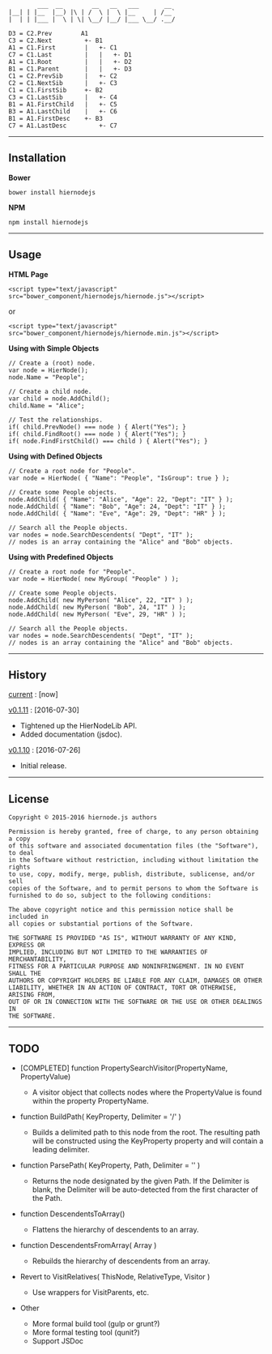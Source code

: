 

	        ___  __        __   __   ___       __  
	|__| | |__  |__) |\ | /  \ |  \ |__     | /__` 
	|  | | |___ |  \ | \| \__/ |__/ |___ \__/ .__/ 

	D3 = C2.Prev        A1
	C3 = C2.Next         +- B1
	A1 = C1.First        |   +- C1
	C7 = C1.Last         |   |   +- D1
	A1 = C1.Root         |   |   +- D2
	B1 = C1.Parent       |   |   +- D3
	C1 = C2.PrevSib      |   +- C2
	C2 = C1.NextSib      |   +- C3
	C1 = C1.FirstSib     +- B2
	C3 = C1.LastSib      |   +- C4
	B1 = A1.FirstChild   |   +- C5
	B3 = A1.LastChild    |   +- C6
	B1 = A1.FirstDesc    +- B3
	C7 = A1.LastDesc         +- C7

---------------------------------------------------------------------

## Installation

**Bower**

	bower install hiernodejs

**NPM**

	npm install hiernodejs

---------------------------------------------------------------------

## Usage

**HTML Page**

	<script type="text/javascript" src="bower_component/hiernodejs/hiernode.js"></script>

or

	<script type="text/javascript" src="bower_component/hiernodejs/hiernode.min.js"></script>


**Using with Simple Objects**

	// Create a (root) node.
	var node = HierNode();
	node.Name = "People";
	
	// Create a child node.
	var child = node.AddChild();
	child.Name = "Alice";
	
	// Test the relationships.
	if( child.PrevNode() === node ) { Alert("Yes"); }
	if( child.FindRoot() === node ) { Alert("Yes"); }
	if( node.FindFirstChild() === child ) { Alert("Yes"); }

**Using with Defined Objects**

	// Create a root node for "People".
	var node = HierNode( { "Name": "People", "IsGroup": true } );
	
	// Create some People objects.
	node.AddChild( { "Name": "Alice", "Age": 22, "Dept": "IT" } );
	node.AddChild( { "Name": "Bob", "Age": 24, "Dept": "IT" } );
	node.AddChild( { "Name": "Eve", "Age": 29, "Dept": "HR" } );

	// Search all the People objects.
	var nodes = node.SearchDescendents( "Dept", "IT" );
	// nodes is an array containing the "Alice" and "Bob" objects.

**Using with Predefined Objects**

	// Create a root node for "People".
	var node = HierNode( new MyGroup( "People" ) );
	
	// Create some People objects.
	node.AddChild( new MyPerson( "Alice", 22, "IT" ) );
	node.AddChild( new MyPerson( "Bob", 24, "IT" ) );
	node.AddChild( new MyPerson( "Eve", 29, "HR" ) );

	// Search all the People objects.
	var nodes = node.SearchDescendents( "Dept", "IT" );
	// nodes is an array containing the "Alice" and "Bob" objects.


---------------------------------------------------------------------

## History

[current](https://github.com/agbowlin/hiernodejs/tree/master) : [now]

[v0.1.11](https://github.com/agbowlin/hiernodejs/tree/v0.1.11) : [2016-07-30]
- Tightened up the HierNodeLib API.
- Added documentation (jsdoc).

[v0.1.10](https://github.com/agbowlin/hiernodejs/tree/v0.1.10) : [2016-07-26]
- Initial release.

---------------------------------------------------------------------

## License

	Copyright © 2015-2016 hiernode.js authors
	
	Permission is hereby granted, free of charge, to any person obtaining a copy
	of this software and associated documentation files (the "Software"), to deal
	in the Software without restriction, including without limitation the rights
	to use, copy, modify, merge, publish, distribute, sublicense, and/or sell
	copies of the Software, and to permit persons to whom the Software is
	furnished to do so, subject to the following conditions:
	
	The above copyright notice and this permission notice shall be included in
	all copies or substantial portions of the Software.
	
	THE SOFTWARE IS PROVIDED "AS IS", WITHOUT WARRANTY OF ANY KIND, EXPRESS OR
	IMPLIED, INCLUDING BUT NOT LIMITED TO THE WARRANTIES OF MERCHANTABILITY,
	FITNESS FOR A PARTICULAR PURPOSE AND NONINFRINGEMENT. IN NO EVENT SHALL THE
	AUTHORS OR COPYRIGHT HOLDERS BE LIABLE FOR ANY CLAIM, DAMAGES OR OTHER
	LIABILITY, WHETHER IN AN ACTION OF CONTRACT, TORT OR OTHERWISE, ARISING FROM,
	OUT OF OR IN CONNECTION WITH THE SOFTWARE OR THE USE OR OTHER DEALINGS IN
	THE SOFTWARE.

---------------------------------------------------------------------

## TODO

- [COMPLETED] function PropertySearchVisitor(PropertyName, PropertyValue)
	- A visitor object that collects nodes where the PropertyValue is found within
		the property PropertyName.

- function BuildPath( KeyProperty, Delimiter = '/' )
	- Builds a delimited path to this node from the root. The resulting path will
		be constructed using the KeyProperty property and will contain a leading
		delimiter.

- function ParsePath( KeyProperty, Path, Delimiter = '' )
	- Returns the node designated by the given Path. If the Delimiter is blank,
		the Delimiter will be auto-detected from the first character of the Path.

- function DescendentsToArray()
	- Flattens the hierarchy of descendents to an array.

- function DescendentsFromArray( Array )
	- Rebuilds the hierarchy of descendents from an array.

- Revert to VisitRelatives( ThisNode, RelativeType, Visitor )
	- Use wrappers for VisitParents, etc.

- Other
	- More formal build tool (gulp or grunt?)
	- More formal testing tool (qunit?)
	- Support JSDoc
